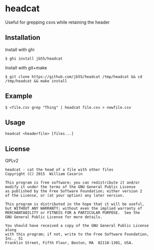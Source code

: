 
# headcat

  Useful for grepping csvs while retaining the header

## Installation

  Install with ghi

    $ ghi install jb55/headcat

  Install with git+make

    $ git clone https://github.com/jb55/headcat /tmp/headcat && cd /tmp/headcat && make install

## Example

    $ <file.csv grep "Thing" | headcat file.csv > newfile.csv

## Usage

    headcat <headerfile> [files...]

## License

  GPLv2
  
    headcat - cat the head of a file with other files
    Copyright (C) 2015  William Casarin

    This program is free software; you can redistribute it and/or
    modify it under the terms of the GNU General Public License
    as published by the Free Software Foundation; either version 2
    of the License, or (at your option) any later version.

    This program is distributed in the hope that it will be useful,
    but WITHOUT ANY WARRANTY; without even the implied warranty of
    MERCHANTABILITY or FITNESS FOR A PARTICULAR PURPOSE.  See the
    GNU General Public License for more details.

    You should have received a copy of the GNU General Public License along
    with this program; if not, write to the Free Software Foundation, Inc., 51
    Franklin Street, Fifth Floor, Boston, MA  02110-1301, USA.
